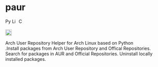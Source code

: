 # paur
<p>
    <a href="https://www.python.org/downloads/"><img src="https://img.shields.io/badge/python-3.6+-blue.svg" alt="Python version" height="17"></a>
    <a href="https://github.com/tonybenoy/paur/blob/master/LICENSE"><img src="https://img.shields.io/github/license/tonybenoy/paur" alt="License" height="17"></a>
    <a href="https://github.com/psf/black">
        <img src="https://img.shields.io/badge/code%20style-black-000000.svg" alt="Codestyle Black" height="17">
    </a>
</p>
<p>
    <a href="https://github.com/tonybenoy/paur/actions">
        <img src="https://github.com/tonybenoy/paur/workflows/mypy/badge.svg" alt="Test Status" height="20">
    </a>
</p>
Arch User Repository Helper for Arch Linux based on Python</br>.Install packages from Arch User Repository and Offical Repositories. Search for packages in AUR and Official Repositories. Uninstall locally installed packages. 
